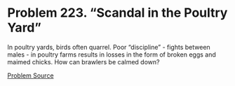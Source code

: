 # Problem 223. “Scandal in the Poultry Yard”

In poultry yards, birds often quarrel. Poor “discipline” - fights between males - in poultry farms results in losses in the form of broken eggs and maimed chicks. How can brawlers be calmed down?

[Problem Source](https://www.trizland.ru/tasks/1300/)